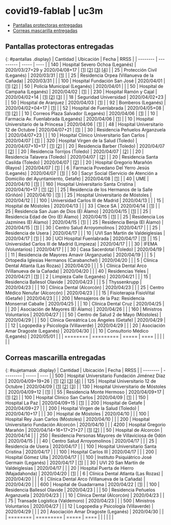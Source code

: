 # covid19-fablab | uc3m

<link rel="stylesheet" href="https://cdn.datatables.net/1.10.20/css/jquery.dataTables.min.css">

<script type="text/javascript" src="https://code.jquery.com/jquery-3.3.1.js"></script>
<script type="text/javascript" src="https://cdn.datatables.net/1.10.20/js/jquery.dataTables.min.js"></script>
<script type="text/javascript" src="https://cdn.datatables.net/plug-ins/1.10.20/api/sum().js"></script>

<script type="text/javascript">
$(document).ready(function() {
    $('#pantallas').DataTable( {
        "paging": false,
        "searching": false,
        "info": false,
        "order": [[ 0, "desc" ]],
        drawCallback: function () {
            var api = this.api();
            $( api.table().footer() ).html( "<center><strong>Total: " + api.column( 0, {page:'current'} ).data().sum() + "</strong></center>");
        }
    });
} );
$(document).ready(function() {
    $('#sujetamask').DataTable( {
        "paging": false,
        "searching": false,
        "info": false,
        "order": [[ 0, "desc" ]],
        drawCallback: function () {
            var api = this.api();
            $( api.table().footer() ).html( "<center><strong>Total: " + api.column( 0, {page:'current'} ).data().sum() + "</strong></center>");
        }
    });
} );
</script>

<p></p>

- [Pantallas protectoras entregadas](#pantallas-protectoras-entregadas)
- [Correas mascarilla entregadas](#correas-mascarilla-entregadas)


## Pantallas protectoras entregadas

{: #pantallas .display}
| Cantidad | Ubicación | Fecha | RRSS |
| -------- | --------- | ----- | ---- |
| 140 | Hospital Severo Ochoa (Leganés) | 2020/03/27+29 y 2020/04/08+17 | [\[1\]](https://twitter.com/uc3mRoboticsLab/status/1243642850685997063) [\[2\]](https://twitter.com/uc3mRoboticsLab/status/1244325337829445643) [\[3\]](https://twitter.com/davidgmato/status/1247866579154604033) [\[4\]](https://twitter.com/nuria_imeq/status/1250047570409336833) |
| 25 | Protección Civil (Leganés) | 2020/03/31 | [\[1\]](https://twitter.com/uc3mRoboticsLab/status/1245070018578190337) |
| 25 | Residencia Orpea (Villanueva de la Cañada) | 2020/03/31 | |
| 100 | Hospital Fundación San José | 2020/04/01 | [\[1\]](https://twitter.com/uc3mRoboticsLab/status/1245422540006309889) [\[2\]](https://twitter.com/FISJ_Madrid/status/1246023461287452672) |
| 50 | Policía Municipal (Leganés) | 2020/04/01 | |
| 50 | Hospital de Campaña (Leganés) | 2020/04/02 | [\[1\]](https://twitter.com/uc3mRoboticsLab/status/1245778047082598402) |
| 230 | Hospital Ramón y Cajal | 2020/04/02+14 | [\[1\]](https://twitter.com/uc3m_aero/status/1246060229256716288) [\[2\]](https://twitter.com/uc3mRoboticsLab/status/1250881480739430407) [\[3\]](https://twitter.com/nuria_imeq/status/1250547777366523904) |
| 18 | Seguridad Universidad | 2020/04/02+23 | |
| 50 | Hospital de Aranjuez | 2020/04/03 | [\[1\]](https://twitter.com/uc3mRoboticsLab/status/1246415631253213189) |
| 92 | Bomberos (Leganés) | 2020/04/02+04+17 | [\[1\]](https://twitter.com/uc3mRoboticsLab/status/1246483385826136065) |
| 52 | Hospital de Fuenlabrada | 2020/04/05+08 | [\[1\]](https://twitter.com/uc3mRoboticsLab/status/1247469587064590336) [\[2\]](https://twitter.com/nuria_imeq/status/1247245128307179520) |
| 10 | Correos Plaza Salvador (Leganés) | 2020/04/06 | [\[1\]](https://twitter.com/uc3mRoboticsLab/status/1247142950280163333) |
| 10 | Farmacia Av. Fuenlabrada (Leganés) | 2020/04/06 | [\[1\]](https://twitter.com/uc3mRoboticsLab/status/1247142950280163333) |
| 10 | Hospital Universitario de la Princesa | 2020/04/06 | [\[1\]](https://twitter.com/nuria_imeq/status/1248613575817453568) |
| 48 | Hospital Universitario 12 de Octubre | 2020/04/07+21 | [\[1\]](https://twitter.com/uc3mRoboticsLab/status/1253249057499348992) |
| 30 | Residencia Peñuelos Arganzuela | 2020/04/07+23 | |
| 10 | Hospital Clínico Universitario San Carlos | 2020/04/07 | [\[1\]](https://twitter.com/nuria_imeq/status/1250047570409336833) |
| 320 | Hospital Virgen de la Salud (Toledo) | 2020/04/07+10+17 | [\[1\]](https://twitter.com/uc3mRoboticsLab/status/1247835218192588800) [\[2\]](https://twitter.com/uc3m_aero/status/1247631158587916290) |
| 20 | Residencia Barber (Toledo) | 2020/04/07 | [\[2\]](https://twitter.com/uc3m_aero/status/1247631158587916290) |
| 20 | Residencia Torrijos (Toledo) | 2020/04/07 | [\[2\]](https://twitter.com/uc3m_aero/status/1247631158587916290) |
| 20 | Residencia Talavera (Toledo) | 2020/04/07 | [\[2\]](https://twitter.com/uc3m_aero/status/1247631158587916290) |
| 20 | Residencia Santa Casilda (Toledo) | 2020/04/07 | [\[2\]](https://twitter.com/uc3m_aero/status/1247631158587916290) |
| 20 | Hospital Gregorio Marañón (Rayos) | 2020/04/07 | [\[1\]](https://twitter.com/nuria_imeq/status/1247955733926367250) |
| 6 | Farmacia Povedano Del Yerro Jesús (Leganés) | 2020/04/07 | [\[1\]](https://twitter.com/davidgmato/status/1250796966021410817) |
| 50 | Sacyr Social (Servicio de Atención a Domicilio del Ayuntamiento, Getafe) | 2020/04/08 | [\[1\]](https://twitter.com/uc3mRoboticsLab/status/1248161731748278273) |
| 40 | UME | 2020/04/10 | [\[1\]](https://twitter.com/nuria_imeq/status/1250547777366523904) |
| 160 | Hospital Universitario Santa Cristina | 2020/04/10+17 | [\[1\]](https://twitter.com/nuria_imeq/status/1250547777366523904) [\[2\]](https://twitter.com/uc3mRoboticsLab/status/1250753574260412418) |
| 25 | Residencia de los Hermanos de la Salle (Griñón) | 2020/04/10 | [\[1\]](https://twitter.com/uc3mRoboticsLab/status/1252144599084261376) |
| 25 | Hospital Universitario de Móstoles | 2020/04/12 | |
| 100 | Universidad Carlos III de Madrid | 2020/04/13 | |
| 15 | Hospital de Móstoles | 2020/04/13 | |
| 33 | Clece SA | 2020/04/14 | [\[1\]](https://twitter.com/uc3mRoboticsLab/status/1251438739257204736) |
| 25 | Residencia San Juan de Dios (El Álamo) | 2020/04/15 | [\[1\]](https://twitter.com/uc3mRoboticsLab/status/1252076831873867776) |
| 25 | Residencia Edad de Oro (El Álamo) | 2020/04/15 | [\[1\]](https://twitter.com/uc3mRoboticsLab/status/1252218998982422530) |
| 25 | Residencia Los Jazmines (El Álamo) | 2020/04/15 | [\[1\]](https://twitter.com/uc3mRoboticsLab/status/1252249521813323778) |
| 25 | Residencia Benja (El Álamo) | 2020/04/15 | [\[1\]](https://twitter.com/uc3mRoboticsLab/status/1252312582242930691) |
| 30 | Centro Salud Arroyomolinos | 2020/04/17 | |
| 25 | Residencia de Usera | 2020/04/17 | |
| 10 | UVI San Martín de Valdeiglesias | 2020/04/17 | [\[1\]](https://twitter.com/nuria_imeq/status/1253308663927693313) |
| 30 | UCI Hospital Fuenlabrada | 2020/04/17 | [\[1\]](https://twitter.com/uc3mRoboticsLab/status/1251568352511889408) |
| 15 | Universidad Carlos III de Madrid (Limpieza) | 2020/04/17 | |
| 30 | IFEMA (Voluntarios) | 2020/04/17 | |
| 30 | Casa Sacerdotal (Toledo) | 2020/04/19 | |
| 11 | Residencia de Mayores Amavir (Arganzuela) | 2020/04/19 | |
| 5 | Ortopedia Iglesias Hermanos (Carabanchel) | 2020/04/20 | |
| 5 | Clínica Dental Atlanta (Las Rozas) | 2020/04/20 | |
| 5 | Clínica Dental Arco (Villanueva de la Cañada) | 2020/04/20 | |
| 40 | Residencias Yeles | 2020/04/21 | [\[1\]](https://twitter.com/uc3mRoboticsLab/status/1253968915446804482) |
| 2 | Limpieza Calle (Leganés) | 2020/04/21 | |
| 15 | Residencia Ballesol Olavide | 2020/04/23 | |
| 5 | Thyssenkrupp | 2020/04/23 | |
| 10 | Clínica Dental (Alcorcón) | 2020/04/23 | |
| 25 | Centro Médico Nenufar (Alcorcón) | 2020/04/23 | |
| 15 | Fisioterapia FisioVital (Getafe) | 2020/04/23 | |
| 200 | Mensajeros de la Paz: Residencia Monserrat Caballe | 2020/04/25 | |
| 10 | Clínica Dental Cruz | 2020/04/25 | |
| 20 | Asociación de Mayores (El Álamo) | 2020/04/26 | |
| 160 | Ministros Voluntarios | 2020/04/27 | |
| 50 | Centro de Salud 2 de Mayo (Móstoles) | 2020/04/29 | |
| 50 | Clinica Gereátrica Los Ángeles (Getafe) | 2020/04/29 | |
| 12 | Logopedia y Psicología (Villaverde) | 2020/04/29 | |
| 20 | Asociación Amar Dragoste (Leganés) | 2020/04/30 | |
| 10 | Consultorio Médico (Leganés) | 2020/05/01 | |
| ======== | ========= | ===== | ==== |
| | | | |

<p></p>

## Correas mascarilla entregadas

{: #sujetamask .display}
| Cantidad | Ubicación | Fecha | RRSS |
| -------- | --------- | ----- | ---- |
| 500 | Hospital Universitario Fundación Jiménez Díaz | 2020/04/09+19+26 | [\[1\]](https://twitter.com/uc3mRoboticsLab/status/1248304553130328066) [\[2\]](https://twitter.com/Larryancito/status/1248752387218722816) [\[3\]](https://twitter.com/nuria_imeq/status/1249647590297284608) [\[4\]](https://twitter.com/DrJCornago/status/1252533818449412096) |
| 125 | Hospital Universitario 12 de Octubre | 2020/04/09 | [\[1\]](https://twitter.com/uc3mRoboticsLab/status/1248304553130328066) [\[2\]](https://twitter.com/ElenaVA70/status/1248579798571585537) [\[3\]](https://twitter.com/davidgmato/status/1248935754329403399) |
| 130 | Hospital Universitario de Móstoles | 2020/04/09+12 | [\[1\]](https://twitter.com/uc3mRoboticsLab/status/1248304553130328066) |
| 55 | Residencia Monte Hermoso | 2020/04/09+17 | [\[1\]](https://twitter.com/uc3mRoboticsLab/status/1248304553130328066) [\[2\]](https://twitter.com/natxo88/status/1249746483248857088) |
| 100 | Hospital Clinico San Carlos | 2020/04/09 | [\[1\]](https://twitter.com/uc3mRoboticsLab/status/1248304553130328066) |
| 150 | Hospital La Paz | 2020/04/09+15 | [\[1\]](https://twitter.com/uc3mRoboticsLab/status/1248304553130328066) |
| 200 | Hospital de Getafe | 2020/04/09+27 | |
| 200 | Hospital Virgen de la Salud (Toledo) | 2020/04/10+17 | |
| 30 | Hospital de Móstoles | 2020/04/10 | |
| 100 | Hospital Rey Juan Carlos (Móstoles) | 2020/04/10 | |
| 200 | Hospital Universitario Fundación Alcorcón | 2020/04/10 | |
| 4200 | Hospital Gregorio Marañón | 2020/04/14+16+17+21+27 | [\[1\]](https://twitter.com/3d_maranon/status/1250010760014630912) [\[2\]](https://twitter.com/uc3mRoboticsLab/status/1252582760893632513) |
| 50 | Hospital de Alcorcón | 2020/04/14 | |
| 250 | Residencia Personas Mayores de Villaviciosa de Odón | 2020/04/15 | |
| 40 | Centro Salud Arroyomolinos | 2020/04/17 | |
| 25 | Residencia de Usera | 2020/04/17 | |
| 100 | Hospital Universitario Santa Cristina | 2020/04/17 | |
| 100 | Hospital Carlos III | 2020/04/17 | |
| 200 | Hospital Gómez Ulla | 2020/04/17 | |
| 100 | Instituto Psiquiátrico José Germain (Leganés) | 2020/04/17 | [\[1\]](https://twitter.com/uc3mRoboticsLab/status/1251497914653966336) |
| 30 | UVI 20 San Martín de Valdeiglesias | 2020/04/17 | |
| 20 | Hospital Puerta de Hierro (Majadahonda) | 2020/04/20 | [\[1\]](https://twitter.com/davidgmato/status/1253305572012765187) |
| 6 | Clínica Dental Atlanta (Las Rozas) | 2020/04/20 | |
| 6 | Clínica Dental Arco (Villanueva de la Cañada) | 2020/04/20 | |
| 600 | Hospital de Guadarrama | 2020/04/22 | [\[1\]](https://twitter.com/uc3mRoboticsLab/status/1253663113976610816) |
| 100 | Residencia Ballesol Olavide | 2020/04/23 | |
| 50 | Residencia Peñuelos Arganzuela | 2020/04/23 | |
| 10 | Clínica Dental (Alcorcón) | 2020/04/23 | |
| 75 | Transade Logística (Valdemoro) | 2020/04/23 | |
| 500 | Ministros Voluntarios | 2020/04/27 | |
| 12 | Logopedia y Psicología (Villaverde) | 2020/04/29 | |
| 20 | Asociación Amar Dragoste (Leganés) | 2020/04/30 | |
| ======== | ========= | ===== | ==== |
| | | | |
